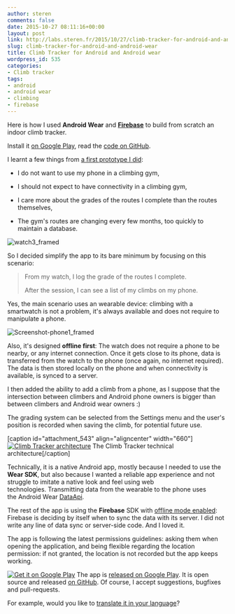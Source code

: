 ```yaml
---
author: steren
comments: false
date: 2015-10-27 08:11:16+00:00
layout: post
link: http://labs.steren.fr/2015/10/27/climb-tracker-for-android-and-android-wear/
slug: climb-tracker-for-android-and-android-wear
title: Climb Tracker for Android and Android wear
wordpress_id: 535
categories:
- Climb tracker
tags:
- android
- android wear
- climbing
- firebase
---
```


Here is how I used **Android Wear** and **[Firebase](https://www.firebase.com/)** to build from scratch an indoor climb tracker.

Install it [on Google Play](https://play.google.com/store/apps/details?id=fr.steren.climbtracker), read the [code on GitHub](https://github.com/google/climb-tracker).

I learnt a few things from [a first prototype I did](http://labs.steren.fr/2014/05/05/indoor-climbing-tracker/):



	
  * I do not want to use my phone in a climbing gym,

	
  * I should not expect to have connectivity in a climbing gym,

	
  * I care more about the grades of the routes I complete than the routes themselves,

	
  * The gym's routes are changing every few months, too quickly to maintain a database.


![watch3_framed](https://sterenlabs.files.wordpress.com/2015/10/watch3_framed.png?w=290)

So I decided simplify the app to its bare minimum by focusing on this scenario:


<blockquote>From my watch, I log the grade of the routes I complete.

After the session, I can see a list of my climbs on my phone.</blockquote>


Yes, the main scenario uses an wearable device: climbing with a smartwatch is not a problem, it's always available and does not require to manipulate a phone.

![Screenshot-phone1_framed](https://sterenlabs.files.wordpress.com/2015/10/screenshot-phone1_framed.png?w=597)

Also, it's designed **offline first**: The watch does not require a phone to be nearby, or any internet connection. Once it gets close to its phone, data is transferred from the watch to the phone (once again, no internet required). The data is then stored locally on the phone and when connectivity is available, is synced to a server.

I then added the ability to add a climb from a phone, as I suppose that the intersection between climbers and Android phone owners is bigger than between climbers and Android wear owners :)

The grading system can be selected from the Settings menu and the user's position is recorded when saving the climb, for potential future use.

[caption id="attachment_543" align="aligncenter" width="660"][![Climb Tracker architecture](https://sterenlabs.files.wordpress.com/2015/10/climb-tracker-architecture.png)](https://sterenlabs.files.wordpress.com/2015/10/climb-tracker-architecture.png) The Climb Tracker technical architecture[/caption]

Technically, it is a native Android app, mostly because I needed to use the **Wear SDK**, but also because I wanted a reliable app experience and not struggle to imitate a native look and feel using web technologies. Transmitting data from the wearable to the phone uses the Android Wear [DataApi](https://github.com/google/climb-tracker/blob/master/wear/src/main/java/fr/steren/climbtracker/ClimbConfirmation.java#L102).

The rest of the app is using the **Firebase** SDK with [offline mode enabled](https://www.firebase.com/docs/android/guide/offline-capabilities.html): Firebase is deciding by itself when to sync the data with its server. I did not write any line of data sync or server-side code. And I loved it.

The app is following the latest permissions guidelines: asking them when opening the application, and being flexible regarding the location permission: if not granted, the location is not recorded but the app keeps working.

[ ![Get it on Google Play](https://developer.android.com/images/brand/en_generic_rgb_wo_45.png)](https://play.google.com/store/apps/details?id=fr.steren.climbtracker)
The app is [released on Google Play](https://play.google.com/store/apps/details?id=fr.steren.climbtracker). It is open source and released [on GitHub](https://github.com/google/climb-tracker). Of course, I accept suggestions, bugfixes and pull-requests.

For example, would you like to [translate it in your language](https://github.com/google/climb-tracker/blob/master/mobile/src/main/res/values/strings.xml)?
